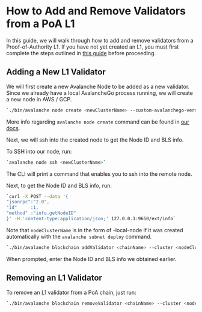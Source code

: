 # How to Add and Remove Validators from a PoA L1

In this guide, we will walk through how to add and remove validators from a Proof-of-Authority L1. If you have not yet created an L1, you must first complete the steps outlined in [this guide](/guides/deploy-sovereign-l1.md) before proceeding.

## Adding a New L1 Validator

We will first create a new Avalanche Node to be added as a new validator. Since we already have
a local AvalancheGo process running, we will create a new node in AWS / GCP.

```zsh
`./bin/avalanche node create <newClusterName> --custom-avalanchego-version=v1.12.0-initial-poc.6 --etna-devnet`
```

More info regarding `avalanche node create` command can be found in [our docs](https://docs.avax.network/tooling/create-avalanche-nodes/run-validators-aws).

Next, we will ssh into the created node to get the Node ID and BLS info.

To SSH into our node, run:

```zsh
`avalanche node ssh <newClusterName>`
```

The CLI will print a command that enables you to ssh into the remote node.

Next, to get the Node ID and BLS info, run:

```zsh
`curl -X POST --data '{
"jsonrpc":"2.0",
"id"     :1,
"method" :"info.getNodeID"
}' -H 'content-type:application/json;' 127.0.0.1:9650/ext/info`
```

Note that `nodeClusterName` is in the form of <chainName>-local-node if it was created automatically with the `avalanche subnet deploy` command.

```zsh
`./bin/avalanche blockchain addValidator <chainName> --cluster <nodeClusterName>`
```

When prompted, enter the Node ID and BLS info we obtained earlier.

## Removing an L1 Validator

To remove an L1 validator from a PoA chain, just run:

```zsh
`./bin/avalanche blockchain removeValidator <chainName> --cluster <nodeClusterName>`
```
